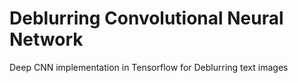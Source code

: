 # Deblurring Convolutional Neural Network
Deep CNN implementation in Tensorflow for Deblurring text images
